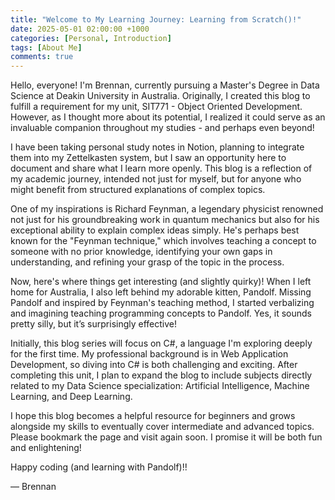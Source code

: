 ```yaml
---
title: "Welcome to My Learning Journey: Learning from Scratch()!"
date: 2025-05-01 02:00:00 +1000
categories: [Personal, Introduction]
tags: [About Me]
comments: true
---
```


Hello, everyone! I'm Brennan, currently pursuing a Master's Degree in Data Science at Deakin University in Australia. Originally, I created this blog to fulfill a requirement for my unit, SIT771 - Object Oriented Development. However, as I thought more about its potential, I realized it could serve as an invaluable companion throughout my studies - and perhaps even beyond!

I have been taking personal study notes in Notion, planning to integrate them into my Zettelkasten system, but I saw an opportunity here to document and share what I learn more openly. This blog is a reflection of my academic journey, intended not just for myself, but for anyone who might benefit from structured explanations of complex topics.

One of my inspirations is Richard Feynman, a legendary physicist renowned not just for his groundbreaking work in quantum mechanics but also for his exceptional ability to explain complex ideas simply. He's perhaps best known for the "Feynman technique," which involves teaching a concept to someone with no prior knowledge, identifying your own gaps in understanding, and refining your grasp of the topic in the process.

Now, here's where things get interesting (and slightly quirky)! When I left home for Australia, I also left behind my adorable kitten, Pandolf. Missing Pandolf and inspired by Feynman's teaching method, I started verbalizing and imagining teaching programming concepts to Pandolf. Yes, it sounds pretty silly, but it’s surprisingly effective!

Initially, this blog series will focus on C#, a language I'm exploring deeply for the first time. My professional background is in Web Application Development, so diving into C# is both challenging and exciting. After completing this unit, I plan to expand the blog to include subjects directly related to my Data Science specialization: Artificial Intelligence, Machine Learning, and Deep Learning.

I hope this blog becomes a helpful resource for beginners and grows alongside my skills to eventually cover intermediate and advanced topics. Please bookmark the page and visit again soon. I promise it will be both fun and enlightening!

Happy coding (and learning with Pandolf)!!

— Brennan
